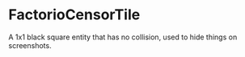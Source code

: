 # FactorioCensorTile
A 1x1 black square entity that has no collision, used to hide things on screenshots.
